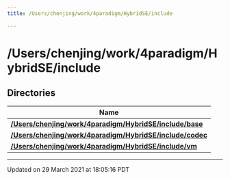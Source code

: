 ```yaml
---
title: /Users/chenjing/work/4paradigm/HybridSE/include

---
```

# /Users/chenjing/work/4paradigm/HybridSE/include

## Directories

| Name           |
| -------------- |
| **[/Users/chenjing/work/4paradigm/HybridSE/include/base](/hybridse/usage/api/c++/Files/dir_ab1c81409f0df724f17c9ef30afee877.md#dir-/users/chenjing/work/4paradigm/hybridse/include/base)**  |
| **[/Users/chenjing/work/4paradigm/HybridSE/include/codec](/hybridse/usage/api/c++/Files/dir_f8a08ccfa35b95825689092cb2231273.md#dir-/users/chenjing/work/4paradigm/hybridse/include/codec)**  |
| **[/Users/chenjing/work/4paradigm/HybridSE/include/vm](/hybridse/usage/api/c++/Files/dir_44c59f5911742676bc976212da987890.md#dir-/users/chenjing/work/4paradigm/hybridse/include/vm)**  |






-------------------------------

Updated on 29 March 2021 at 18:05:16 PDT
